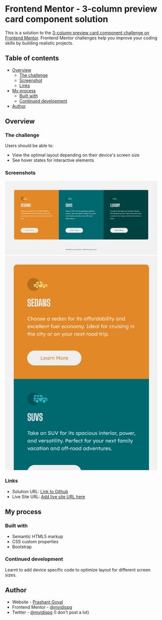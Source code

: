 # Frontend Mentor - 3-column preview card component solution

This is a solution to the [3-column preview card component challenge on Frontend Mentor](https://www.frontendmentor.io/challenges/3column-preview-card-component-pH92eAR2-). Frontend Mentor challenges help you improve your coding skills by building realistic projects. 

## Table of contents

- [Overview](#overview)
  - [The challenge](#the-challenge)
  - [Screenshot](#screenshot)
  - [Links](#links)
- [My process](#my-process)
  - [Built with](#built-with)
  - [Continued development](#continued-development)
- [Author](#author)

## Overview

### The challenge

Users should be able to:

- View the optimal layout depending on their device's screen size
- See hover states for interactive elements

### Screenshots

![Desktop View](./screenshots/desktop_view.jpg)
![Mobile View](./screenshots/mobile-view-1.jpg)

### Links

- Solution URL: [Link to Github](https://github.com/myidispg/frontend_mentor_practice/tree/main/3-column-preview-card-component-main)
- Live Site URL: [Add live site URL here](https://your-live-site-url.com)

## My process

### Built with

- Semantic HTML5 markup
- CSS custom properties
- Bootstrap

### Continued development

Learnt to add device specific code to optimize layout for different screen sizes.

## Author

- Website - [Prashant Goyal](https://github.com/myidispg/)
- Frontend Mentor - [@myidispg](https://www.frontendmentor.io/profile/myidispg)
- Twitter - [@myidispg](https://www.twitter.com/myidispg) (I don't post a lot)
